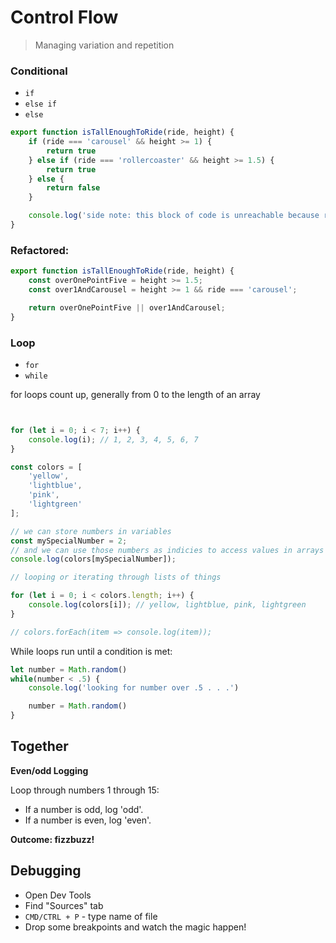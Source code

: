 Control Flow
===

> Managing variation and repetition

### Conditional

* `if`
* `else if`
* `else`

```js
export function isTallEnoughToRide(ride, height) {
    if (ride === 'carousel' && height >= 1) {
        return true
    } else if (ride === 'rollercoaster' && height >= 1.5) {
        return true
    } else {
        return false
    }

    console.log('side note: this block of code is unreachable because return stops the execution of the function')
}
```

### Refactored:

```js
export function isTallEnoughToRide(ride, height) {
    const overOnePointFive = height >= 1.5;
    const over1AndCarousel = height >= 1 && ride === 'carousel';

    return overOnePointFive || over1AndCarousel;
}
```

### Loop

* `for`
* `while`

for loops count up, generally from 0 to the length of an array 
```js


for (let i = 0; i < 7; i++) {
    console.log(i); // 1, 2, 3, 4, 5, 6, 7
}

const colors = [
    'yellow',
    'lightblue',
    'pink',
    'lightgreen'
];

// we can store numbers in variables
const mySpecialNumber = 2;
// and we can use those numbers as indicies to access values in arrays
console.log(colors[mySpecialNumber]);

// looping or iterating through lists of things

for (let i = 0; i < colors.length; i++) {
    console.log(colors[i]); // yellow, lightblue, pink, lightgreen
}

// colors.forEach(item => console.log(item));
```

While loops run until a condition is met:
```js
let number = Math.random()
while(number < .5) {
    console.log('looking for number over .5 . . .')

    number = Math.random()
}
```

## Together 

**Even/odd Logging**

Loop through numbers 1 through 15:
- If a number is odd, log 'odd'. 
- If a number is even, log 'even'.

**Outcome: fizzbuzz!**

## Debugging

* Open Dev Tools
* Find "Sources" tab
* `CMD/CTRL + P` - type name of file
* Drop some breakpoints and watch the magic happen!
